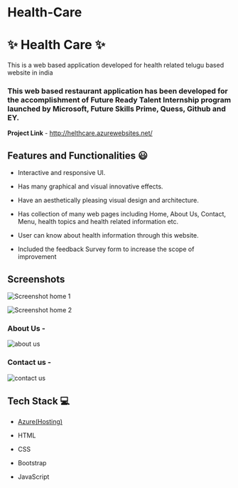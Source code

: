 # Health-Care

# ✨ Health Care  ✨



This is a web based application developed for health related telugu based website in india



### This web based restaurant application has been developed for the accomplishment of Future Ready Talent Internship program launched by Microsoft, Future Skills Prime, Quess, Github and EY.





**Project Link** - http://helthcare.azurewebsites.net/





## Features and Functionalities 😃



- Interactive and responsive UI.

- Has many graphical and visual innovative effects.

- Have an aesthetically pleasing visual design and architecture.

- Has collection of many web pages including Home, About Us, Contact, Menu, health topics and health related information etc.

- User can know about health information through this website.

- Included the feedback Survey form to increase the scope of improvement 



## Screenshots


![Screenshot home 1](https://user-images.githubusercontent.com/87795611/196055677-0412aa97-c912-435e-9968-0b6560a365c8.png)

 


![Screenshot home 2](https://user-images.githubusercontent.com/87795611/196055685-3d95dda7-b4a3-4923-a2d2-7d44e137f535.png)





   



### About Us -



![about us](https://user-images.githubusercontent.com/87795611/196055827-d431a73d-d473-4c40-bee4-9e969bf9749c.png)







### Contact us -




![contact us](https://user-images.githubusercontent.com/87795611/196055844-e3b1b8fa-5787-4980-b19b-e48504d9132d.png)








## Tech Stack 💻



- [Azure(Hosting)](https://azure.microsoft.com/en-in/features/azure-portal/)

- HTML

- CSS

- Bootstrap

- JavaScript

